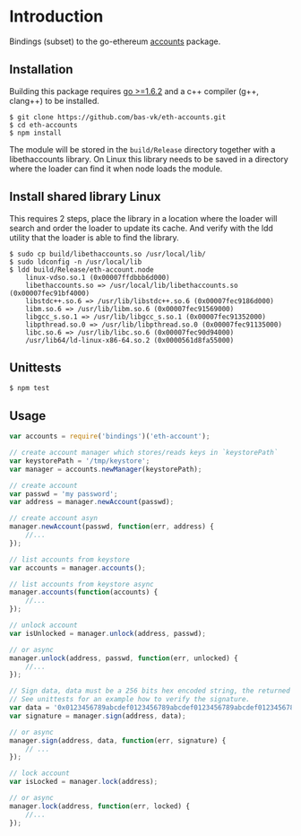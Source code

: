 # Introduction
Bindings (subset) to the go-ethereum [accounts](https://godoc.org/github.com/ethereum/go-ethereum/accounts) package.

## Installation
Building this package requires [go >=1.6.2](https://golang.org/dl/) and a c++ compiler (g++, clang++) to be installed.

```shell
$ git clone https://github.com/bas-vk/eth-accounts.git
$ cd eth-accounts
$ npm install
```

The module will be stored in the `build/Release` directory together with a libethaccounts library. On Linux this library needs to be saved in a directory where the loader can find it when node loads the module.

## Install shared library Linux
This requires 2 steps, place the library in a location where the loader will search and order the loader to update its cache. And verify with the ldd utility that the loader is able to find the library.

```shell
$ sudo cp build/libethaccounts.so /usr/local/lib/
$ sudo ldconfig -n /usr/local/lib
$ ldd build/Release/eth-account.node 
	linux-vdso.so.1 (0x00007ffdbbb6d000)
	libethaccounts.so => /usr/local/lib/libethaccounts.so (0x00007fec91bf4000)
	libstdc++.so.6 => /usr/lib/libstdc++.so.6 (0x00007fec9186d000)
	libm.so.6 => /usr/lib/libm.so.6 (0x00007fec91569000)
	libgcc_s.so.1 => /usr/lib/libgcc_s.so.1 (0x00007fec91352000)
	libpthread.so.0 => /usr/lib/libpthread.so.0 (0x00007fec91135000)
	libc.so.6 => /usr/lib/libc.so.6 (0x00007fec90d94000)
	/usr/lib64/ld-linux-x86-64.so.2 (0x0000561d8fa55000)
```

## Unittests
```shell
$ npm test
```


## Usage
```js
var accounts = require('bindings')('eth-account');

// create account manager which stores/reads keys in `keystorePath`
var keystorePath = '/tmp/keystore';
var manager = accounts.newManager(keystorePath);

// create account
var passwd = 'my password';
var address = manager.newAccount(passwd);

// create account asyn
manager.newAccount(passwd, function(err, address) {
    //...
});

// list accounts from keystore
var accounts = manager.accounts();

// list accounts from keystore async
manager.accounts(function(accounts) {
    //...
});

// unlock account
var isUnlocked = manager.unlock(address, passwd);

// or async
manager.unlock(address, passwd, function(err, unlocked) {
    //...
});

// Sign data, data must be a 256 bits hex encoded string, the returned signature is also hex encoded.
// See unittests for an example how to verify the signature.
var data = '0x0123456789abcdef0123456789abcdef0123456789abcdef0123456789abcdef';
var signature = manager.sign(address, data);

// or async
manager.sign(address, data, function(err, signature) {
	// ...
});

// lock account
var isLocked = manager.lock(address);

// or async
manager.lock(address, function(err, locked) {
	//...
});
```

